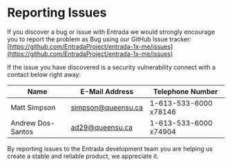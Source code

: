 # Reporting Issues

If you discover a bug or issue with Entrada we would strongly encourage you to report the problem as Bug using our
GitHub Issue tracker: [https://github.com/EntradaProject/entrada-1x-me/issues](https://github.com/EntradaProject/entrada-1x-me/issues)

If the issue you have discovered is a security vulnerability connect with a contact below right away:

| Name              | E-Mail Address     | Telephone Number      |
| ----------------- | ------------------ | --------------------- |
| Matt Simpson      | simpson@queensu.ca | 1-613-533-6000 x78146 |
| Andrew Dos-Santos | ad29@queensu.ca    | 1-613-533-6000 x74904 |

By reporting issues to the Entrada development team you are helping us create a stable and reliable product, we appreciate it. 
